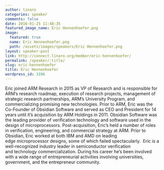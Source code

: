 ```yaml
---
author: linaro
categories: speaker
comments: false
date: 2016-01-25 11:48:35
featured_image_name: Eric Hennenhoefer.png
image:
  featured: true
  name: Eric Hennenhoefer.png
  path: /assets/images/speakers/Eric Hennenhoefer.png
layout: speaker-post
link: http://connect.linaro.org/member/eric-hennenhoefer/
permalink: /speaker/:title/
slug: eric-hennenhoefer
title: Eric Hennenhoefer
wordpress_id: 3196
---
```


Eric joined ARM Research in 2015 as VP of Research and is responsible for ARM’s research roadmap, execution of research projects, management of strategic research partnerships, ARM’s University Program, and commercializing promising new technologies.
Prior to ARM, Eric was the Co-Founder of Obsidian Software and served as CEO and President for 14 years until it’s acquisition by ARM Holdings in 2011. Obsidian Software was the leading provider of verification technology and software used in the design of microprocessors. Post-acquisition, Eric’s held a number of roles in verification, engineering, and commercial strategy at ARM.
Prior to Obsidian, Eric worked at both IBM and AMD on leading edge microprocessor designs, some of which failed spectacularly.  Eric is a well-recognized industry leader in semiconductor verification and technology commercialization. During his career he’s been involved with a wide range of entrepreneurial activities involving universities, government, and the entrepreneur community.